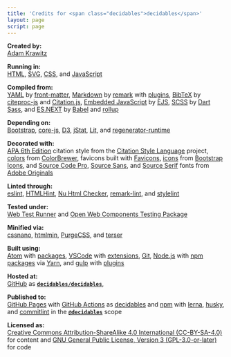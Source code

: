 ```yaml
---
title: 'Credits for <span class="decidables">decidables</span>'
layout: page
script: page
---
```


**Created by:**<br>
[Adam Krawitz](https://web.uvic.ca/psyc/krawitz/)

**Running in:**<br>
[HTML](https://html.spec.whatwg.org/),
[SVG](https://www.w3.org/Graphics/SVG/),
[CSS](https://www.w3.org/Style/CSS/),
and [JavaScript](https://262.ecma-international.org/5.1/)

**Compiled from:**<br>
[YAML](https://yaml.org/)
by [front-matter](https://github.com/jxson/front-matter),
[Markdown](https://spec.commonmark.org/)
by [remark](https://remark.js.org/)
with [plugins](https://github.com/remarkjs/remark/blob/main/doc/plugins.md),
[BibTeX](http://www.bibtex.org/)
by [citeproc-js](https://citeproc-js.readthedocs.io/)
and [Citation.js](https://citation.js.org/),
[Embedded JavaScript](https://github.com/mde/ejs/blob/master/docs/syntax.md)
by [EJS](https://ejs.co/),
[SCSS](https://sass-lang.com/)
by [Dart Sass](https://sass-lang.com/dart-sass),
and [ES.NEXT](https://tc39.es/ecma262/)
by [Babel](https://babeljs.io/)
and [rollup](https://rollupjs.org/)

**Depending on:**<br>
[Bootstrap](https://getbootstrap.com/),
[core-js](https://github.com/zloirock/core-js),
[D3](https://d3js.org/),
[jStat](https://github.com/jstat/jstat),
[Lit](https://lit.dev/),
and [regenerator-runtime](http://facebook.github.io/regenerator/)

**Decorated with:**<br>
[APA 6th Edition](https://www.npmjs.com/package/style-apa) citation style
from the [Citation Style Language](https://citationstyles.org/) project,
[colors](https://colorbrewer2.org/#type=qualitative&scheme=Set1&n=9)
from [ColorBrewer](https://colorbrewer2.org/),
favicons built with [Favicons](https://github.com/itgalaxy/favicons),
[icons](https://icons.getbootstrap.com/#icons)
from [Bootstrap Icons](https://icons.getbootstrap.com/),
and [Source Code Pro](https://fonts.adobe.com/fonts/source-code-pro),
[Source Sans](https://fonts.adobe.com/fonts/source-sans),
and [Source Serif](https://fonts.adobe.com/fonts/source-serif) fonts
from [Adobe Originals](https://fonts.adobe.com/foundries/adobe)

**Linted through:**<br>
[eslint](https://eslint.org/),
[HTMLHint](https://htmlhint.com/),
[Nu Html Checker](https://validator.github.io/validator/),
[remark-lint](https://github.com/remarkjs/remark-lint),
and [stylelint](https://stylelint.io/)

**Tested under:**<br>
[Web Test Runner](https://modern-web.dev/docs/test-runner/overview/)
and [Open Web Components Testing Package](https://open-wc.org/docs/testing/testing-package/)

**Minified via:**<br>
[cssnano](https://cssnano.co/),
[htmlmin](https://htmlmin.readthedocs.io/),
[PurgeCSS](https://purgecss.com/),
and [terser](https://terser.org/)

**Built using:**<br>
[Atom](https://atom.io/)
with [packages](https://atom.io/packages),
[VSCode](https://code.visualstudio.com/)
with [extensions](https://marketplace.visualstudio.com/VSCode),
[Git](https://git-scm.com/),
[Node.js](https://nodejs.org/)
with [npm packages](https://www.npmjs.com/)
via [Yarn](https://yarnpkg.com/),
and [gulp](https://gulpjs.com/)
with [plugins](https://gulpjs.com/plugins/)

**Hosted at:**<br>
[GitHub](https://github.com/)
as [**`decidables/decidables`**](https://github.com/decidables/decidables),

**Published to:**<br>
[GitHub Pages](https://pages.github.com/)
with [GitHub Actions](https://docs.github.com/en/actions)
as [<span class="decidables">decidables</span>](https://decidables.github.io/)
and [npm](https://www.npmjs.com/)
with [lerna](https://github.com/lerna/lerna),
[husky](https://typicode.github.io/husky/),
and [commitlint](https://commitlint.js.org/)
in the [**`@decidables`**](https://www.npmjs.com/search?q=%40decidables) scope

**Licensed as:**<br>
[Creative Commons Attribution-ShareAlike 4.0 International (CC-BY-SA-4.0)](https://creativecommons.org/licenses/by-sa/4.0/)
for content and
[GNU General Public License, Version 3 (GPL-3.0-or-later)](https://www.gnu.org/licenses/gpl-3.0.html)
for code
